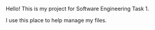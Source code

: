 Hello! This is my project for Software Engineering Task 1. 

I use this place to help manage my files. 
